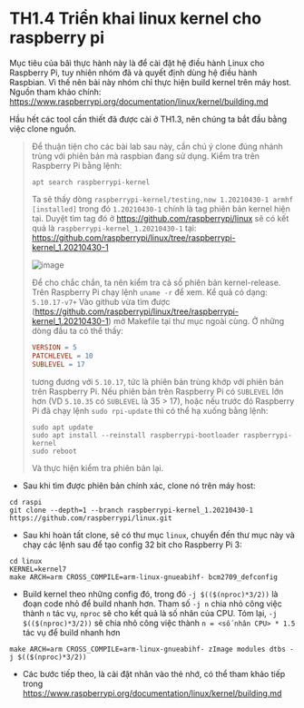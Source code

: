# TH1.4 Triển khai linux kernel cho raspberry pi
Mục tiêu của bâì thực hành này là để cài đặt hệ điều hành Linux cho Raspberry Pi, tuy nhiên nhóm đã và quyết định dùng hệ điều hành Raspbian. Vì thế nên bài này nhóm chỉ thực hiện build kernel trên máy host.
Nguồn tham khảo chính: https://www.raspberrypi.org/documentation/linux/kernel/building.md 

Hầu hết các tool cần thiết đã được cài ở TH1.3, nên chúng ta bắt đầu bằng việc clone nguồn.
> Để thuận tiện cho các bài lab sau này, cần chú ý clone đúng nhánh trùng với phiên bản mà raspbian đang sử dụng. Kiểm tra trên Raspberry Pi bằng lệnh:
> ```shell
> apt search raspberrypi-kernel
> ```
> Ta sẽ thấy dòng `raspberrypi-kernel/testing,now 1.20210430-1 armhf [installed]` trong đó `1.20210430-1` chính là tag phiên bản kernel hiện tại. 
> Duyệt tìm tag đó ở https://github.com/raspberrypi/linux sẽ có kết quả là `raspberrypi-kernel_1.20210430-1` tại: https://github.com/raspberrypi/linux/tree/raspberrypi-kernel_1.20210430-1
> 
> ![image](https://user-images.githubusercontent.com/29064137/117937314-080ffe00-b330-11eb-85ef-83bf4e5f1310.png)
> 
> Để cho chắc chắn, ta nên kiểm tra cả số phiên bản kernel-release. Trên Raspberry Pi chạy lệnh `uname -r` để xem. Kể quả có dạng: `5.10.17-v7+`
> Vào github vừa tìm được (https://github.com/raspberrypi/linux/tree/raspberrypi-kernel_1.20210430-1) mở Makefile tại thư mục ngoài cùng. Ở những dòng đầu ta có thể thấy:
> ```makefile
> VERSION = 5
> PATCHLEVEL = 10
> SUBLEVEL = 17
> ```
> tương đương với `5.10.17`, tức là phiên bản trùng khớp với phiên bản trên Raspberry Pi.
> Nếu phiên bản trên Raspberry Pi có `SUBLEVEL` lớn hơn (VD `5.10.35` có `SUBLEVEL` là 35 > 17), hoặc nếu trước đó Raspberry Pi đã chạy lệnh `sudo rpi-update` thì có thể hạ xuống bằng lệnh:
> ```shell
> sudo apt update
> sudo apt install --reinstall raspberrypi-bootloader raspberrypi-kernel
> sudo reboot
> ```
> Và thực hiện kiểm tra phiên bản lại.

- Sau khi tìm được phiên bản chính xác, clone nó trên máy host:
```shell
cd raspi
git clone --depth=1 --branch raspberrypi-kernel_1.20210430-1 https://github.com/raspberrypi/linux.git
```
- Sau khi hoàn tất clone, sẽ có thư mục `linux`, chuyển đến thư mục này và chạy các lệnh sau để tạo config 32 bit cho Raspberry Pi 3:
```shell
cd linux
KERNEL=kernel7
make ARCH=arm CROSS_COMPILE=arm-linux-gnueabihf- bcm2709_defconfig
```
- Build kernel theo những config đó, trong đó `-j $(($(nproc)*3/2))` là đoạn code nhỏ để build nhanh hơn. Tham số `-j n` chia nhỏ công việc thành `n` tác vụ, `nproc` sẽ cho kết quả là số nhân của CPU. Tóm lại, `-j $(($(nproc)*3/2))` sẽ chia nhỏ công việc thành `n = <số nhân CPU> * 1.5` tác vụ để build nhanh hơn
```shell
make ARCH=arm CROSS_COMPILE=arm-linux-gnueabihf- zImage modules dtbs -j $(($(nproc)*3/2))
```
- Các bước tiếp theo, là cài đặt nhân vào thẻ nhớ, có thể tham khảo tiếp trong https://www.raspberrypi.org/documentation/linux/kernel/building.md

